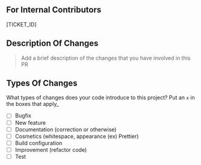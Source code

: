 ## For Internal Contributors
[TICKET_ID]

## Description Of Changes
> Add a brief description of the changes that you have involved in this PR



## Types Of Changes
What types of changes does your code introduce to this project?
Put an `x` in the boxes that apply_

- [ ] Bugfix
- [ ] New feature
- [ ] Documentation (correction or otherwise)
- [ ] Cosmetics (whitespace, appearance (ex) Prettier)
- [ ] Build configuration
- [ ] Improvement (refactor code)
- [ ] Test
